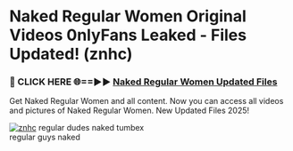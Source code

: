 # Naked Regular Women Original Videos 0nlyFans Leaked - Files Updated! (znhc)

<h3>🔴 CLICK HERE 🌐==►► <a href="https://tinyurl.com/up5wt9bj" rel="nofollow">Naked Regular Women Updated Files</a></h3>

Get Naked Regular Women and all content. Now you can access all videos and pictures of Naked Regular Women. New Updated Files 2025!

[![znhc](https://i.imgur.com/ABiUzMV.gif)](https://tinyurl.com/up5wt9bj)
regular dudes naked tumbex<br>
regular guys naked